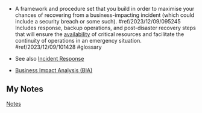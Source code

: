 - A framework and procedure set that you build in order to maximise your chances of recovering from a business-impacting incident (which could include a security breach or some such). #ref/2023/12/09/095245 Includes response, backup operations, and post-disaster recovery steps that will ensure the [availability](availability.md) of critical resources and facilitate the continuity of operations in an emergency situation. #ref/2023/12/09/101428 #glossary 

- See also [Incident Response](incident-response.md)

- [Business Impact Analysis (BIA)](business-impact-analysis.md)
## My Notes
[Notes](mynotes/business-continuity-plan-notes.md)
